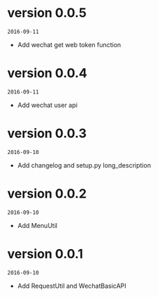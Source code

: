 # version 0.0.5
`2016-09-11`

- Add wechat get web token function

# version 0.0.4
`2016-09-11`

- Add wechat user api

# version 0.0.3
`2016-09-10`

- Add changelog and setup.py long_description

# version 0.0.2
`2016-09-10`

- Add MenuUtil

# version 0.0.1
`2016-09-10`

- Add RequestUtil and WechatBasicAPI
